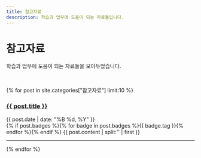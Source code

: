 ```yaml
---
title: 참고자료
description: 학습과 업무에 도움이 되는 자료들입니다.
---
```


# 참고자료

학습과 업무에 도움이 되는 자료들을 모아두었습니다.

<br>

{% for post in site.categories["참고자료"] limit:10 %}
   <div class="post-preview">
   <h3> <a href="{{ site.baseurl }}{{ post.url }}"><b>{{ post.title }}</b></a> </h3>
   <span class="post-date">{{ post.date | date: "%B %d, %Y" }}</span><br>
   {% if post.badges %}{% for badge in post.badges %}<span class="badge badge-{{ badge.type }}">{{ badge.tag }}</span>{% endfor %}{% endif %}
   {{ post.content | split:'<!--more-->' | first }}
   <hr>
{% endfor %}
